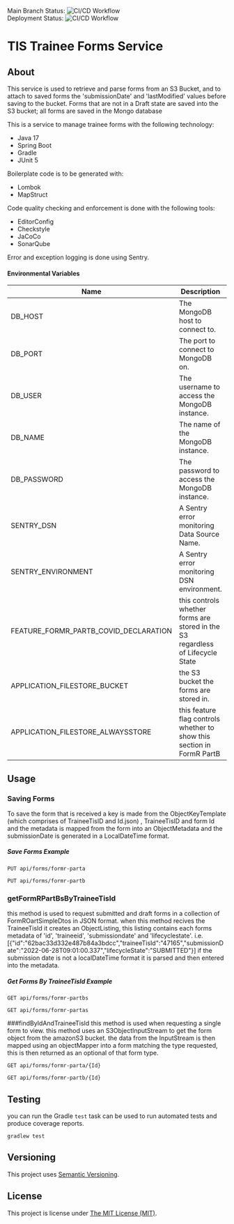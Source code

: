 Main Branch Status: ![CI/CD Workflow](https://github.com/Health-Education-England/tis-trainee-forms/workflows/CI/CD%20Workflow/badge.svg?branch=main)  
Deployment Status: ![CI/CD Workflow](https://github.com/Health-Education-England/tis-trainee-forms/workflows/CI/CD%20Workflow/badge.svg?branch=main&event=deployment_status)
# TIS Trainee Forms Service

## About

This service is used to retrieve and parse forms from an S3 Bucket, and to attach to saved forms
the 'submissionDate' and 'lastModified' values before saving to the bucket.  Forms that are not in a Draft state
are saved into the S3 bucket; all forms are saved in the Mongo database

This is a service to manage trainee forms with the following technology:

 - Java 17
 - Spring Boot
 - Gradle
 - JUnit 5

Boilerplate code is to be generated with:
 - Lombok
 - MapStruct

Code quality checking and enforcement is done with the following tools:
 - EditorConfig
 - Checkstyle
 - JaCoCo
 - SonarQube

Error and exception logging is done using Sentry.

#### Environmental Variables

| Name                                  | Description                                                                    | Default   |
|---------------------------------------|--------------------------------------------------------------------------------|-----------|
| DB_HOST                               | The MongoDB host to connect to.                                                | localhost |
| DB_PORT                               | The port to connect to MongoDB on.                                             | 27017     |
| DB_USER                               | The username to access the MongoDB instance.                                   | admin     |
| DB_NAME                               | The name of the MongoDB instance.                                              | forms     |
| DB_PASSWORD                           | The password to access the MongoDB instance.                                   | pwd       |
| SENTRY_DSN                            | A Sentry error monitoring Data Source Name.                                    |           |
| SENTRY_ENVIRONMENT                    | A Sentry error monitoring DSN environment.                                     | local     |
| FEATURE_FORMR_PARTB_COVID_DECLARATION | this controls whether forms are stored in the S3 regardless of Lifecycle State | true      |
| APPLICATION_FILESTORE_BUCKET          | the S3 bucket the forms are stored in.                                         |           |
| APPLICATION_FILESTORE_ALWAYSSTORE     | this feature flag controls whether to show this section in FormR PartB         | false     |

## Usage
### Saving Forms

To save the form that is received a key is made from the ObjectKeyTemplate (which comprises of TraineeTisID and Id.json)
, TraineeTisID and form Id and the metadata is mapped from the form into an ObjectMetadata and the submissionDate is
generated in a LocalDateTime format.

##### Save Forms Example
```
PUT api/forms/formr-parta
```
```
PUT api/forms/formr-partb
```

### getFormRPartBsByTraineeTisId

this method is used to request submitted and draft forms in a collection of FormROartSimpleDtos in JSON
format. when this method recives the TraineeTisId it creates an ObjectListing, this listing contains each forms
metadata of 'id', 'traineeid', 'submissiondate' and 'lifecyclestate'. 
i.e. [{"id":"62bac33d332e487b84a3bdcc","traineeTisId":"47165","submissionDate":"2022-06-28T09:01:00.337","lifecycleState":"SUBMITTED"}]
if the submission date is not a localDateTime format it is parsed and then entered into the metadata.
##### Get Forms By TraineeTisId Example
```
GET api/forms/formr-partbs
```
```
GET api/forms/formr-partas
```

###findByIdAndTraineeTisId
this method is used when requesting a single form to view. this method uses an S3ObjectInputStream
to get the form object from the amazonS3 bucket. the data from the InputStream is then mapped
using an objectMapper into a form matching the type requested, this is then returned as an optional
of that form type. 

```
GET api/forms/formr-parta/{Id}
```
```
GET api/forms/formr-partb/{Id}
```

## Testing
you can run the  Gradle `test` task can be used to run automated tests
and produce coverage reports.
```shell
gradlew test
```

## Versioning
This project uses [Semantic Versioning](semver.org).

## License
This project is license under [The MIT License (MIT)](LICENSE).
